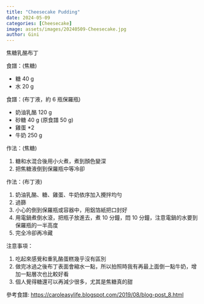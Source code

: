 ```yaml
---
title: "Cheesecake Pudding"
date: 2024-05-09
categories: [Cheesecake]
image: assets/images/20240509-Cheesecake.jpg
author: Gini
---
```

焦糖乳酪布丁

食譜：(焦糖)
- 糖 40 g
- 水 20 g

食譜：(布丁液，約 6 瓶保羅瓶)
- 奶油乳酪 120 g
- 砂糖 40 g (原食譜 50 g)
- 雞蛋 *2
- 牛奶 250 g

作法：(焦糖)
1. 糖和水混合後用小火煮，煮到顏色變深
2. 把焦糖液倒到保羅瓶中等冷卻

作法：(布丁液)
1. 奶油乳酪、糖、雞蛋、牛奶依序加入攪拌均勻
2. 過篩
3. 小心的倒到保羅瓶或容器中，用鋁箔紙把口封好
4. 用電鍋煮倒水滾，把瓶子放進去，煮 10 分鐘，悶 10 分鐘，注意電鍋的水要到保羅瓶的一半高度
5. 完全冷卻再冷藏

注意事項：
1. 吃起來感覺和重乳酪蛋糕幾乎沒有區別
2. 做完冰過之後布丁表面會縮水一點，所以拍照時我有再最上面倒一點牛奶，增加一點層次也比較好看
3. 個人覺得糖還可以再減少很多，尤其是焦糖真的甜

<p style="overflow-wrap: anywhere;">參考食譜:
<a href="https://caroleasylife.blogspot.com/2019/08/blog-post_8.html" target="_blank">https://caroleasylife.blogspot.com/2019/08/blog-post_8.html</a>
</p>
